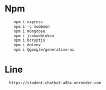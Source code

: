 # Npm 

```sh
    npm i express
    npm i -g nodemon
    npm i mongoose
    npm i jsonwebtoken
    npm i bcryptjs
    npm i dotenv
    npm i @google/generative-ai
```

# Line
```sh
  https://student-chatbot-a8hx.onrender.com
```